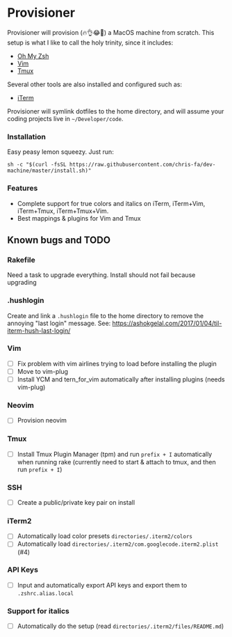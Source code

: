 # Provisioner

Provisioner will provision (🔥👌😂💯) a MacOS machine from scratch. This setup is what I like to call the holy trinity, since it includes:
 - [Oh My Zsh](https://ohmyz.sh/)
 - [Vim](https://www.vim.org/)
 - [Tmux](https://github.com/tmux/tmux)

Several other tools are also installed and configured such as:
 - [iTerm](https://www.iterm2.com/)

Provisioner will symlink dotfiles to the home directory, and will assume your coding projects live in `~/Developer/code`.

### Installation
Easy peasy lemon squeezy. Just run:

```
sh -c "$(curl -fsSL https://raw.githubusercontent.com/chris-fa/dev-machine/master/install.sh)"
```

### Features
 - Complete support for true colors and italics on iTerm, iTerm+Vim, iTerm+Tmux, iTerm+Tmux+Vim.
 - Best mappings & plugins for Vim and Tmux

## Known bugs and TODO
### Rakefile
Need a task to upgrade everything. Install should not fail because upgrading

### .hushlogin
Create and link a `.hushlogin` file to the home directory to remove the annoying "last login" message. See: https://ashokgelal.com/2017/01/04/til-iterm-hush-last-login/

### Vim
 - [ ] Fix problem with vim airlines trying to load before installing the plugin
 - [ ] Move to vim-plug
 - [ ] Install YCM and tern_for_vim automatically after installing plugins (needs vim-plug)

### Neovim
 - [ ] Provision neovim

### Tmux
 - [ ] Install Tmux Plugin Manager (tpm) and run `prefix + I` automatically when running rake (currently need to start & attach to tmux, and then run `prefix + I`)

### SSH
 - [ ] Create a public/private key pair on install

### iTerm2
 - [ ] Automatically load color presets `directories/.iterm2/colors`
 - [ ] Automatically load `directories/.iterm2/com.googlecode.iterm2.plist` (#4)

### API Keys
 - [ ] Input and automatically export API keys and export them to `.zshrc.alias.local`

### Support for italics
 - [ ] Automatically do the setup (read `directories/.iterm2/files/README.md`)
